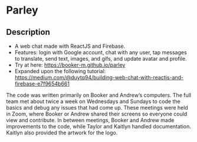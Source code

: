 # Parley

## Description
* A web chat made with ReactJS and Firebase.
* Features: login with Google account, chat with any user, tap messages to translate, send text, images, and gifs, and update avatar and profile.
* Try at here: https://booker-m.github.io/parley
* Expanded upon the following tutorial: https://medium.com/@duytq94/building-web-chat-with-reactjs-and-firebase-e7f9654b661

The code was written primarily on Booker and Andrew’s computers. The full team met about twice a week on Wednesdays and Sundays to code the basics and debug any issues that had come up. These meetings were held in Zoom, where Booker or Andrew shared their screens so everyone could view and contribute. 
In between meetings, Booker and Andrew made improvements to the code, while Taylor and Kaitlyn handled documentation. Kaitlyn also provided the artwork for the logo. 
